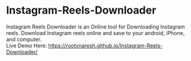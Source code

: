# Instagram-Reels-Downloader
Instagram Reels Downloader is an Online tool for Downloading Instagram reels. Download Instagram reels online and save to your android, iPhone, and computer.<br>
Live Demo Here: https://rootxnaresh.github.io/Instagram-Reels-Downloader/
